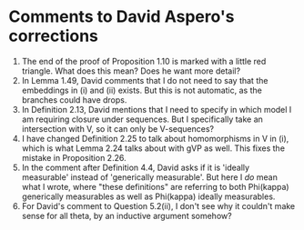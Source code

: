 # Comments to David Aspero's corrections

1. The end of the proof of Proposition 1.10 is marked with a little red triangle. What does this mean? Does he want more detail?
2. In Lemma 1.49, David comments that I do not need to say that the embeddings in (i) and (ii) exists. But this is not automatic, as the branches could have drops.
3. In Definition 2.13, David mentions that I need to specify in which model I am requiring closure under sequences. But I specifically take an intersection with V, so it can only be V-sequences?
4. I have changed Definition 2.25 to talk about homomorphisms in V in (i), which is what Lemma 2.24 talks about with gVP as well. This fixes the mistake in Proposition 2.26.
5. In the comment after Definition 4.4, David asks if it is 'ideally measurable' instead of 'generically measurable'. But here I *do* mean what I wrote, where "these definitions" are referring to both Phi(kappa) generically measurables as well as Phi(kappa) ideally measurables.
6. For David's comment to Question 5.2(ii), I don't see why it couldn't make sense for all theta, by an inductive argument somehow?
